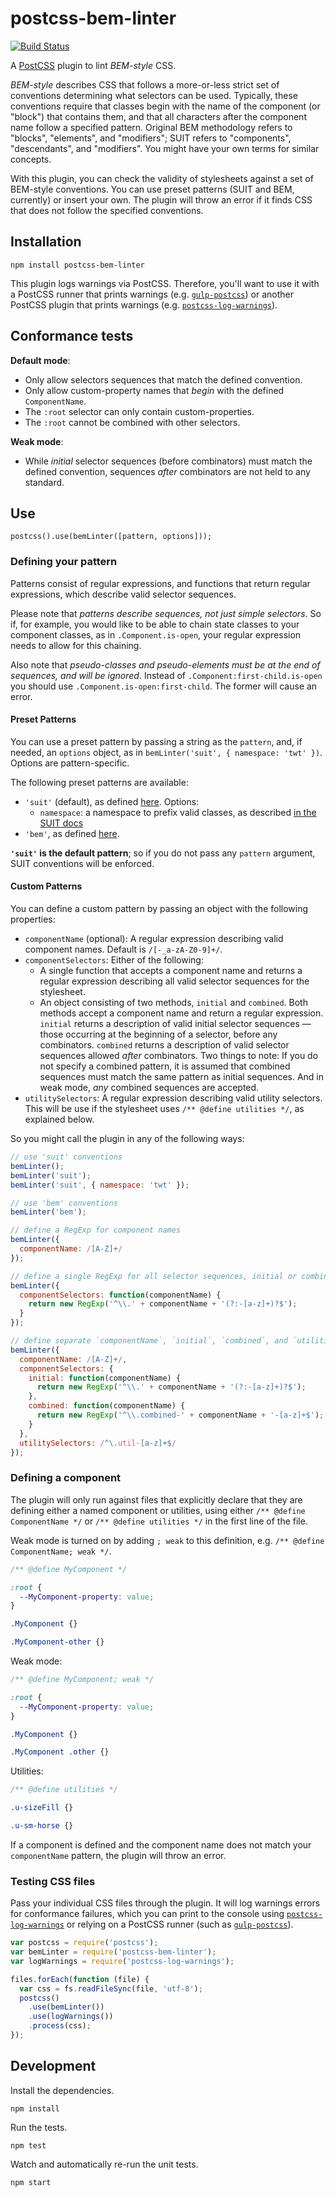 # postcss-bem-linter

[![Build Status](https://secure.travis-ci.org/necolas/postcss-bem-linter.png?branch=master)](http://travis-ci.org/necolas/postcss-bem-linter)

A [PostCSS](https://github.com/postcss/postcss) plugin to lint *BEM-style* CSS.

*BEM-style* describes CSS that follows a more-or-less strict set of conventions determining
what selectors can be used. Typically, these conventions require that classes begin with
the name of the component (or "block") that contains them, and that all characters after the
component name follow a specified pattern. Original BEM methodology refers to "blocks", "elements",
and "modifiers"; SUIT refers to "components", "descendants", and "modifiers". You might have your
own terms for similar concepts.

With this plugin, you can check the validity of stylesheets against a set of BEM-style conventions.
You can use preset patterns (SUIT and BEM, currently) or insert your own. The plugin will throw an
error if it finds CSS that does not follow the specified conventions.

## Installation

```
npm install postcss-bem-linter
```

This plugin logs warnings via PostCSS. Therefore, you'll want to use it with a PostCSS runner that prints warnings (e.g. [`gulp-postcss`](https://github.com/postcss/gulp-postcss)) or another PostCSS plugin that prints warnings (e.g. [`postcss-log-warnings`](https://github.com/davidtheclark/postcss-log-warnings)).

## Conformance tests

**Default mode**:

* Only allow selectors sequences that match the defined convention.
* Only allow custom-property names that *begin* with the defined `ComponentName`.
* The `:root` selector can only contain custom-properties.
* The `:root` cannot be combined with other selectors.

**Weak mode**:

* While *initial* selector sequences (before combinators) must match the defined convention,
  sequences *after* combinators are not held to any standard.

## Use

```
postcss().use(bemLinter([pattern, options]));
```

### Defining your pattern

Patterns consist of regular expressions, and functions that return regular expressions,
which describe valid selector sequences.

Please note that *patterns describe sequences, not just simple selectors*. So if, for example,
you would like to be able to chain state classes to your component classes, as in
`.Component.is-open`, your regular expression needs to allow for this chaining.

Also note that *pseudo-classes and pseudo-elements must be at the end of sequences, and
will be ignored*. Instead of `.Component:first-child.is-open` you should use
`.Component.is-open:first-child`. The former will cause an error.

#### Preset Patterns

You can use a preset pattern by passing a string as the `pattern`, and, if needed, an `options` object,
as in `bemLinter('suit', { namespace: 'twt' })`. Options are pattern-specific.

The following preset patterns are available:

- `'suit'` (default), as defined [here](https://github.com/suitcss/suit/blob/master/doc/naming-conventions.md).
  Options:
  - `namespace`: a namespace to prefix valid classes, as described
    [in the SUIT docs](https://github.com/suitcss/suit/blob/master/doc/naming-conventions.md#namespace-optional)
- `'bem'`, as defined [here](https://en.bem.info/tools/bem/bem-naming/).

**`'suit'` is the default pattern**; so if you do not pass any `pattern` argument,
SUIT conventions will be enforced.

#### Custom Patterns

You can define a custom pattern by passing an object with the following properties:

- `componentName` (optional): A regular expression describing valid component names.
  Default is `/[-_a-zA-Z0-9]+/`.
- `componentSelectors`: Either of the following:
  - A single function that accepts a component name and returns a regular expression describing
    all valid selector sequences for the stylesheet.
  - An object consisting of two methods, `initial` and `combined`. Both methods accept a
    component name and return a regular expression. `initial` returns a description of valid
    initial selector sequences — those occurring at the beginning of a selector, before any
    combinators. `combined` returns a description of valid selector sequences allowed *after* combinators.
    Two things to note: If you do not specify a combined pattern, it is assumed that combined
    sequences must match the same pattern as initial sequences.
    And in weak mode, *any* combined sequences are accepted.
- `utilitySelectors`: A regular expression describing valid utility selectors. This will be use
  if the stylesheet uses `/** @define utilities */`, as explained below.

So you might call the plugin in any of the following ways:

```js
// use 'suit' conventions
bemLinter();
bemLinter('suit');
bemLinter('suit', { namespace: 'twt' });

// use 'bem' conventions
bemLinter('bem');

// define a RegExp for component names
bemLinter({
  componentName: /[A-Z]+/
});

// define a single RegExp for all selector sequences, initial or combined
bemLinter({
  componentSelectors: function(componentName) {
    return new RegExp('^\\.' + componentName + '(?:-[a-z]+)?$');
  }
});

// define separate `componentName`, `initial`, `combined`, and `utilities` RegExps
bemLinter({
  componentName: /[A-Z]+/,
  componentSelectors: {
    initial: function(componentName) {
      return new RegExp('^\\.' + componentName + '(?:-[a-z]+)?$');
    },
    combined: function(componentName) {
      return new RegExp('^\\.combined-' + componentName + '-[a-z]+$');
    }
  },
  utilitySelectors: /^\.util-[a-z]+$/
});
```

### Defining a component

The plugin will only run against files that explicitly declare that they
are defining either a named component or utilities, using either
`/** @define ComponentName */` or `/** @define utilities */` in the first line
of the file.

Weak mode is turned on by adding `; weak` to this definition,
e.g. `/** @define ComponentName; weak */`.

```css
/** @define MyComponent */

:root {
  --MyComponent-property: value;
}

.MyComponent {}

.MyComponent-other {}
```

Weak mode:

```css
/** @define MyComponent; weak */

:root {
  --MyComponent-property: value;
}

.MyComponent {}

.MyComponent .other {}
```

Utilities:

```css
/** @define utilities */

.u-sizeFill {}

.u-sm-horse {}
```

If a component is defined and the component name does not match your `componentName` pattern,
the plugin will throw an error.

### Testing CSS files

Pass your individual CSS files through the plugin. It will log warnings errors for
conformance failures, which you can print to the console using
[`postcss-log-warnings`](https://github.com/davidtheclark/postcss-log-warnings) or relying
on a PostCSS runner (such as [`gulp-postcss`](https://github.com/postcss/gulp-postcss)).

```js
var postcss = require('postcss');
var bemLinter = require('postcss-bem-linter');
var logWarnings = require('postcss-log-warnings');

files.forEach(function (file) {
  var css = fs.readFileSync(file, 'utf-8');
  postcss()
    .use(bemLinter())
    .use(logWarnings())
    .process(css);
});
```

## Development

Install the dependencies.

```
npm install
```

Run the tests.

```
npm test
```

Watch and automatically re-run the unit tests.

```
npm start
```
